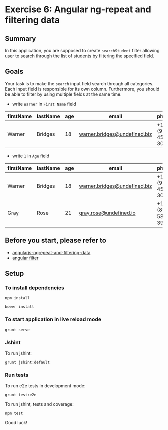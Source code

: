# Exercise 6: Angular ng-repeat and filtering data

## Summary
In this application, you are supposed to create `searchStudent` filter allowing user to search through the list of students by filtering the specified field.

## Goals
Your task is to make the `search` input field search through all categories. Each input field is responsible for its own column. Furthermore, you should be able
 to filter by using multiple fields at the same time.

 * write `Warner` in `First Name` field

| firstName | lastName |age |email|phone|
|--------|--------|--------|--------|--------|
| Warner  |Bridges| 18|warner.bridges@undefined.biz|+1 (914) 451-3055|

 * write `1` in `Age` field

| firstName | lastName |age |email|phone|
|--------|--------|--------|--------|--------|
| Warner  |Bridges| 18|warner.bridges@undefined.biz|+1 (914) 451-3055|
| Gray  |Rose| 21|gray.rose@undefined.io|+1 (807) 582-3992|

## Before you start, please refer to
* [angularjs-ngrepeat-and-filtering-data](https://egghead.io/lessons/angularjs-ngrepeat-and-filtering-data)
* [angular filter](https://docs.angularjs.org/api/ng/filter/filter)

## Setup
 
### To install dependencies 

    npm install
    
    bower install

### To start application in live reload mode

    grunt serve
    
### Jshint
To run jshint:
    
    grunt jshint:default

### Run tests

To run e2e tests in development mode:

    grunt test:e2e

To run jshint, tests and coverage:

    npm test

Good luck!

